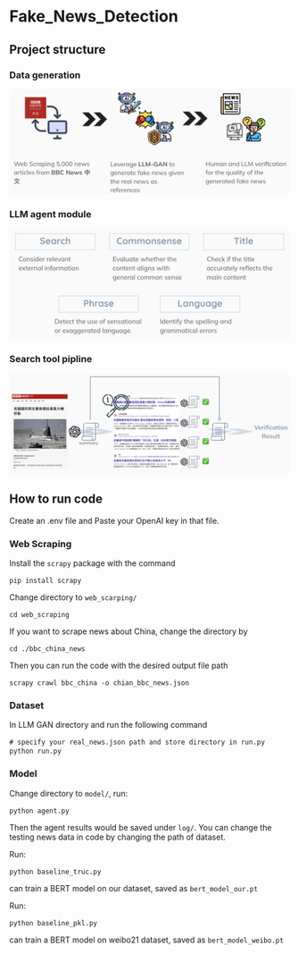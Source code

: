 # Fake_News_Detection

## Project structure
### Data generation
![Model Comparison](img/data_pipeline.png)
### LLM agent module
![Model Comparison](img/agent_module.png)
### Search tool pipline
![Model Comparison](img/search_pipeline.png)

## How to run code
Create an .env file and Paste your OpenAI key in that file.

### Web Scraping
Install the `scrapy` package with the command
```
pip install scrapy
```

Change directory to `web_scarping/`
```
cd web_scraping
```

If you want to scrape news about China, change the directory by
```
cd ./bbc_china_news
```
Then you can run the code with the desired output file path
```
scrapy crawl bbc_china -o chian_bbc_news.json
```

### Dataset
In LLM GAN directory and run the following command

```
# specify your real_news.json path and store directory in run.py
python run.py
```
### Model
Change directory to `model/`, run:
```
python agent.py
```
Then the agent results would be saved under `log/`. You can change the testing news data in code by changing the path of dataset.

Run:
```
python baseline_truc.py
```
can train a BERT model on our dataset, saved as `bert_model_our.pt`

Run:
```
python baseline_pkl.py
```
can train a BERT model on weibo21 dataset, saved as `bert_model_weibo.pt`

